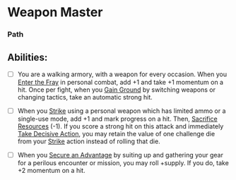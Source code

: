 # Weapon Master
### Path


## Abilities:
- [ ] You are a walking armory, with a weapon for every occasion. When you [Enter the Fray](Enter_the_Fray.md) in personal combat, add +1 and take +1 momentum on a hit. Once per fight, when you [Gain Ground](Gain_Ground.md) by switching weapons or changing tactics, take an automatic strong hit.

- [ ] When you [Strike](Strike.md) using a personal weapon which has limited ammo or a single-use mode, add +1 and mark progress on a hit. Then, [Sacrifice Resources](Sacrifice_Resources.md) (-1). If you score a strong hit on this attack and immediately [Take Decisive Action](Take_Decisive_Action.md), you may retain the value of one challenge die from your [Strike](Strike.md) action instead of rolling that die.

- [ ] When you [Secure an Advantage](4._Moves/Adventure/Secure_an_Advantage.md) by suiting up and gathering your gear for a perilous encounter or mission, you may roll +supply. If you do, take +2 momentum on a hit.

